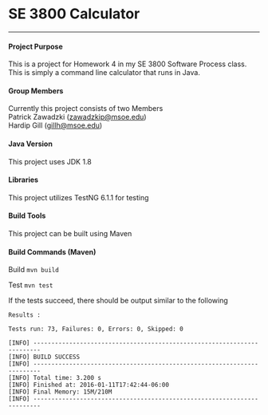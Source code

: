 # SE 3800 Calculator
----
#### Project Purpose
This is a project for Homework 4 in my SE 3800 Software Process class. This is simply a command line calculator that runs in Java.

#### Group Members
Currently this project consists of two Members<br>
Patrick Zawadzki (zawadzkip@msoe.edu) <br>
Hardip Gill (gillh@msoe.edu)

#### Java Version
This project uses JDK 1.8

#### Libraries
This project utilizes TestNG 6.1.1 for testing

#### Build Tools
This project can be built using Maven

#### Build Commands (Maven)

Build ```mvn build```

Test ```mvn test```

If the tests succeed, there should be output similar to the following
```
Results :

Tests run: 73, Failures: 0, Errors: 0, Skipped: 0

[INFO] ------------------------------------------------------------------------
[INFO] BUILD SUCCESS
[INFO] ------------------------------------------------------------------------
[INFO] Total time: 3.200 s
[INFO] Finished at: 2016-01-11T17:42:44-06:00
[INFO] Final Memory: 15M/210M
[INFO] ------------------------------------------------------------------------


```
